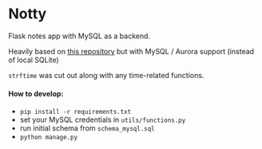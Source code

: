 # Notty

Flask notes app with MySQL as a backend.

Heavily based on [this repository](https://github.com/OmkarPathak/A-Simple-Note-Taking-Web-App) but with MySQL / Aurora support (instead of local SQLite)

`strftime` was cut out along with any time-related functions.

#### How to develop:
* `pip install -r requirements.txt`
* set your MySQL credentials in `utils/functions.py`
* run initial schema from `schema_mysql.sql`
* `python manage.py`